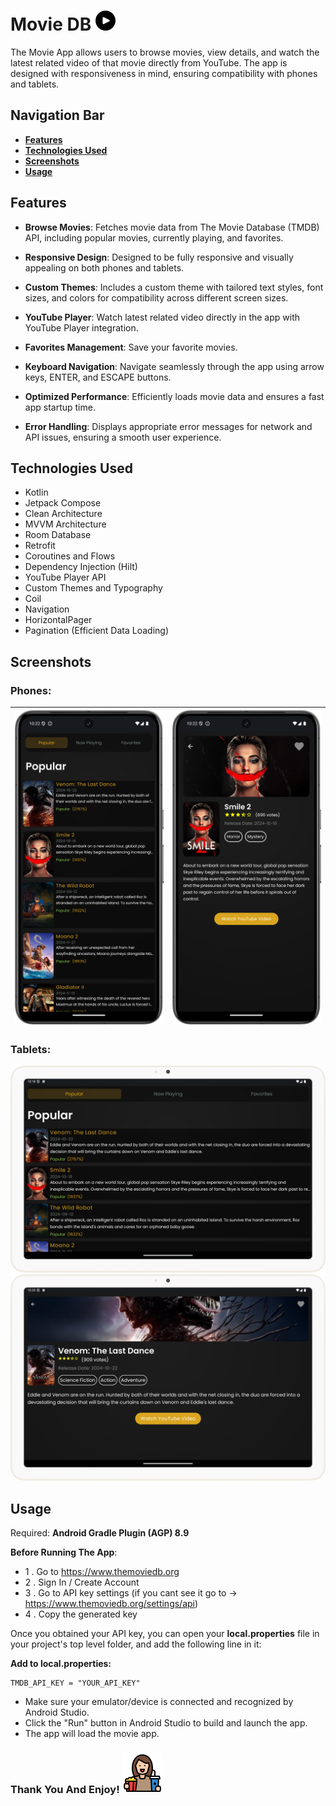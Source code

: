 # Movie DB  ![App Icon](screenshots/play_icon.png)



The Movie App allows users to browse movies, view details, and watch the latest related video of that movie directly from YouTube. The app is designed with responsiveness in mind, ensuring compatibility with phones and tablets.

## Navigation Bar
- [**Features**](#features)
- [**Technologies Used**](#technologies-used)
- [**Screenshots**](#screenshots)
- [**Usage**](#usage)

## Features

- **Browse Movies**: Fetches movie data from The Movie Database (TMDB) API, including popular movies, currently playing, and favorites.


- **Responsive Design**: Designed to be fully responsive and visually appealing on both phones and tablets.


- **Custom Themes**: Includes a custom theme with tailored text styles, font sizes, and colors for compatibility across different screen sizes.


- **YouTube Player**: Watch latest related video directly in the app with YouTube Player integration.


- **Favorites Management**: Save your favorite movies.


- **Keyboard Navigation**: Navigate seamlessly through the app using arrow keys, ENTER, and ESCAPE buttons.


- **Optimized Performance**: Efficiently loads movie data and ensures a fast app startup time.


- **Error Handling**: Displays appropriate error messages for network and API issues, ensuring a smooth user experience.


## Technologies Used

* Kotlin
* Jetpack Compose
* Clean Architecture
* MVVM Architecture
* Room Database
* Retrofit
* Coroutines and Flows
* Dependency Injection (Hilt)
* YouTube Player API
* Custom Themes and Typography
* Coil
* Navigation
* HorizontalPager
* Pagination (Efficient Data Loading)

## Screenshots

### Phones:

| ![Phone1](screenshots/screenshot_phone1.png) | ![Phone2](screenshots/screenshot_phone2.png) | 
|:--------------------------------------------:|:--------------------------------------------:|

### Tablets:

![Tablet1](screenshots/screenshot_tablet.png)
![Tablet2](screenshots/screenshot_tablet2.png)
## Usage

Required: **Android Gradle Plugin (AGP) 8.9**

**Before Running The App**:

- 1 . Go to https://www.themoviedb.org
- 2 . Sign In / Create Account
- 3 . Go to API key settings (if you cant see it go to -> https://www.themoviedb.org/settings/api)
- 4 . Copy the generated key

Once you obtained your API key, you can open your **local.properties** file in your project's top level folder, and add the following line in it:

**Add to local.properties:**


    TMDB_API_KEY = "YOUR_API_KEY"

- Make sure your emulator/device is connected and recognized by Android Studio.
- Click the "Run" button in Android Studio to build and launch the app.
- The app will load the movie app.

### Thank You And Enjoy!  ![Tablet2](screenshots/entertainment.png)

